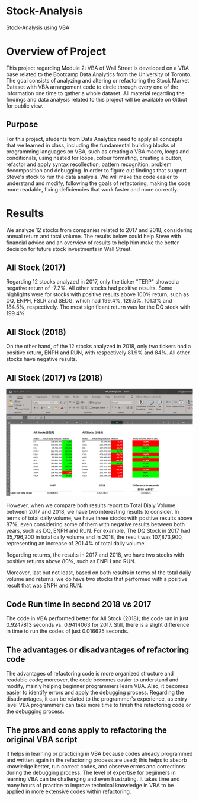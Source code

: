# Stock-Analysis
Stock-Analysis using VBA
# Overview of Project
This project regarding Module 2: VBA of Wall Street is developed on a VBA base related to the Bootcamp Data Analytics from the University of Toronto. The goal consists of analyzing and altering or refactoring the Stock Market Dataset with VBA arrangement code to circle through every one of the information one time to gather a whole dataset. All material regarding the findings and data analysis related to this project will be available on Gitbut for public view.

## Purpose
For this project, students from Data Analytics need to apply all concepts that we learned in class, including the fundamental building blocks of programming languages on VBA, such as creating a VBA macro, loops and conditionals, using nested for loops, colour formating, creating a button, refactor and apply syntax recollection, pattern recognition, problem decomposition and debugging. In order to figure out findings that support Steve's stock to run the data analysis. We will make the code easier to understand and modify, following the goals of refactoring, making the code more readable, fixing deficiencies that work faster and more correctly. 

# Results

We analyze 12 stocks from companies related to 2017 and 2018, considering annual return and total volume. The results below could help Steve with financial advice and an overview of results to help him make the better decision for future stock investments in Wall Street.

## All Stock (2017)

Regarding 12 stocks analyzed in 2017, only the ticker "TERP" showed a negative return of -7.2%. All other stocks had positive results. Some highlights were for stocks with positive results above 100% return, such as DQ, ENPH, FSLR and SEDG, which had 199.4%, 129.5%, 101.3% and 184.5%, respectively. The most significant return was for the DQ stock with 199.4%.

## All Stock (2018)

On the other hand, of the 12 stocks analyzed in 2018, only two tickers had a positive return, ENPH and RUN, with respectively 81.9% and 84%. All other stocks have negative results.

## All Stock (2017) vs (2018)

![](Resources/Comp%20all%20stocks%202017%20vs%202018.PNG)

However, when we compare both results report to Total Dialy Volume between 2017 and 2018, we have two interesting results to consider. In terms of total daily volume, we have three stocks with positive results above 87%, even considering some of them with negative results between both years, such as DQ, ENPH and RUN. For example, The DQ Stock in 2017 had 35,796,200 in total daily volume and in 2018, the result was 107,873,900, representing an increase of 201.4% of total daily volume.

Regarding returns, the results in 2017 and 2018, we have two stocks with positive returns above 80%, such as ENPH and RUN.

Moreover, last but not least, based on both results in terms of the total daily volume and returns, we do have two stocks that performed with a positive result that was ENPH and RUN.

## Code Run time in second 2018 vs 2017

The code in VBA performed better for All Stock (2018); the code ran in just 0.9247813 seconds vs. 0.9414063 for 2017. Still, there is a slight difference in time to run the codes of just 0.016625 seconds.

## The advantages or disadvantages of refactoring code

The advantages of refactoring code is more organized structure and readable code; moreover, the code becomes easier to understand and modify, mainly helping beginner programmers learn VBA. Also, it becomes easier to identify errors and apply the debugging process.
Regarding the disadvantages, it can be related to the programmer's experience, as entry-level VBA programmers can take more time to finish the refactoring code or the debugging process.

## The pros and cons apply to refactoring the original VBA script

It helps in learning or practicing in VBA because codes already programmed and written again in the refactoring process are used; this helps to absorb knowledge better, run correct codes, and observe errors and corrections during the debugging process. The level of expertise for beginners in learning VBA can be challenging and even frustrating. It takes time and many hours of practice to improve technical knowledge in VBA to be applied in more extensive codes within refactoring.
